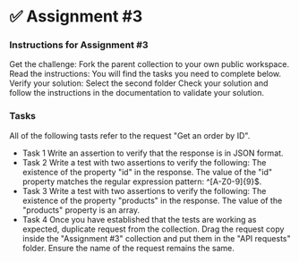 # ✅ Assignment #3

### Instructions for Assignment #3
Get the challenge: Fork the parent collection to your own public workspace. Read the instructions: You will find the tasks you need to complete below. Verify your solution: Select the second folder Check your solution and follow the instructions in the documentation to validate your solution.

### Tasks
All of the following tasts refer to the request "Get an order by ID".
* Task 1
Write an assertion to verify that the response is in JSON format.
* Task 2
Write a test with two assertions to verify the following: The existence of the property "id" in the response. The value of the "id" property matches the regular expression pattern: ^[A-Z0-9]{9}$.
* Task 3
Write a test with two assertions to verify the following: The existence of the property "products" in the response. The value of the "products" property is an array.
* Task 4
Once you have established that the tests are working as expected, duplicate request from the collection. Drag the request copy inside the "Assignment #3" collection and put them in the "API requests" folder. Ensure the name of the request remains the same.